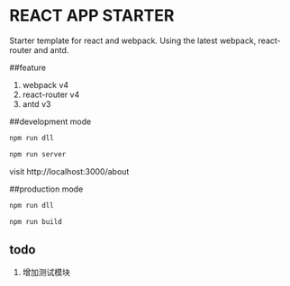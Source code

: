 # REACT APP STARTER

Starter template for react and webpack. Using the latest webpack, react-router and antd.

##feature

1. webpack v4
2. react-router v4
3. antd v3

##development mode

```bash
npm run dll

npm run server

```

visit http://localhost:3000/about


##production mode

```bash
npm run dll

npm run build

```

## todo

1. 增加测试模块